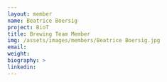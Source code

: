 ```yaml
---
layout: member
name: Beatrice Boersig
project: BioT
title: Brewing Team Member
img: /assets/images/members/Beatrice Boersig.jpg
email:
weight: 
biography: >
linkedin:
---
```

